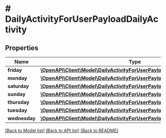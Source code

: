 # # DailyActivityForUserPayloadDailyActivity

## Properties

Name | Type | Description | Notes
------------ | ------------- | ------------- | -------------
**friday** | [**\OpenAPI\Client\Model\DailyActivityForUserPayloadDailyActivityFridayInner[]**](DailyActivityForUserPayloadDailyActivityFridayInner.md) |  |
**monday** | [**\OpenAPI\Client\Model\DailyActivityForUserPayloadDailyActivityFridayInner[]**](DailyActivityForUserPayloadDailyActivityFridayInner.md) |  |
**saturday** | [**\OpenAPI\Client\Model\DailyActivityForUserPayloadDailyActivityFridayInner[]**](DailyActivityForUserPayloadDailyActivityFridayInner.md) |  |
**sunday** | [**\OpenAPI\Client\Model\DailyActivityForUserPayloadDailyActivityFridayInner[]**](DailyActivityForUserPayloadDailyActivityFridayInner.md) |  |
**thursday** | [**\OpenAPI\Client\Model\DailyActivityForUserPayloadDailyActivityFridayInner[]**](DailyActivityForUserPayloadDailyActivityFridayInner.md) |  |
**tuesday** | [**\OpenAPI\Client\Model\DailyActivityForUserPayloadDailyActivityFridayInner[]**](DailyActivityForUserPayloadDailyActivityFridayInner.md) |  |
**wednesday** | [**\OpenAPI\Client\Model\DailyActivityForUserPayloadDailyActivityFridayInner[]**](DailyActivityForUserPayloadDailyActivityFridayInner.md) |  |

[[Back to Model list]](../../README.md#models) [[Back to API list]](../../README.md#endpoints) [[Back to README]](../../README.md)
